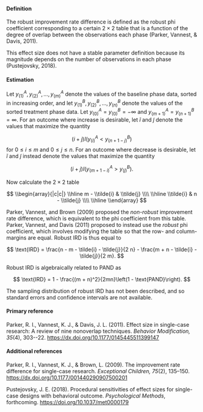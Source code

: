 #### Definition 

The robust improvement rate difference is defined as the robust phi coefficient corresponding to a certain $2 \times 2$ table that is a function of the degree of overlap between the observations each phase (Parker, Vannest, & Davis, 2011). 

This effect size does not have a stable parameter definition because its magnitude depends on the number of observations in each phase (Pustejovsky, 2018). 

#### Estimation

Let $y^A_{(1)},y^A_{(2)},...,y^A_{(m)}$ denote the values of the baseline phase data, sorted in increasing order, and let $y^B_{(1)},y^B_{(2)},...,y^B_{(n)}$ denote the values of the sorted treatment phase data. Let $y^A_{(0)} = y^B_{(0)} = -\infty$ and $y^A_{(m + 1)} = y^B_{(n + 1)} = \infty$. For an outcome where increase is desirable, let $\tilde{i}$ and $\tilde{j}$ denote the values that maximize the quantity

$$
\left(i + j\right) I\left(y^A_{(i)} < y^B_{(n + 1 - j)}\right)
$$
for $0 \leq i \leq m$ and $0 \leq j \leq n$. For an outcome where decrease is desirable, let $\tilde{i}$ and $\tilde{j}$ instead denote the values that maximize the quantity

$$
\left(i + j\right) I\left(y^A_{(m + 1 - i)} > y^B_{(j)}\right).
$$

Now calculate the $2 \times 2$ table

$$
\\begin{array}{|c|c|} \\hline
m - \\tilde{i} & \\tilde{j} \\\\ \\hline
\\tilde{i} & n - \\tilde{j} \\\\ \\hline
\\end{array}
$$

Parker, Vannest, and Brown (2009) proposed the _non-robust_ improvement rate difference, which is equivalent to the phi coefficient from this table. Parker, Vannest, and Davis (2011) proposed to instead use the _robust_ phi coefficient, which involves modifying the table so that the row- and column-margins are equal. Robust IRD is thus equal to 

$$
\text{IRD} = \frac{n - m - \tilde{i} - \tilde{j}}{2 n} - \frac{m + n - \tilde{i} - \tilde{j}}{2 m}.
$$

Robust IRD is algebraically related to PAND as

$$
\text{IRD} = 1 - \frac{(m + n)^2}{2mn}\left(1 - \text{PAND}\right). 
$$

The sampling distribution of robust IRD has not been described, and so standard errors and confidence intervals are not available.

#### Primary reference

Parker, R. I., Vannest, K. J., & Davis, J. L. (2011). Effect size in single-case research: A review of nine nonoverlap techniques. _Behavior Modification, 35_(4), 303--22. https://dx.doi.org/10.1177/0145445511399147

#### Additional references 

Parker, R. I., Vannest, K. J., & Brown, L. (2009). The improvement rate difference for single-case research. _Exceptional Children, 75_(2), 135–150. https://dx.doi.org/10.1177/001440290907500201

Pustejovsky, J. E. (2018). Procedural sensitivities of effect sizes for single-case designs with behavioral outcome. _Psychological Methods_, forthcoming. https://doi.org/10.1037/met0000179
